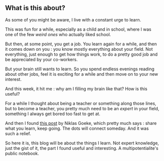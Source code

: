 ## What is this about?

As some of you might be aware, I live with a constant urge to learn.

This was fun for a while, especially as a child and in school, where I was one of the few *weird ones* who actually liked school.

But then, at some point, you get a job. You learn again for a while, and then it comes down on you : you know mostly everything about your field. Not everything, just enough to get how things work, to do a pretty good job and be appreciated by your co-workers.

But your brain still wants to learn. So you spend endless evenings reading about other jobs, feel it is exciting for a while and then move on to your new interest.

And this week, it hit me : why am I filling my brain like that? How is this useful?

For a while I thought about being a teacher or something along those lines, but to become a teacher, you pretty much need to be an *expert* in your field, something I always get bored too fast to get at.

And then I found [this post](https://betterhumans.coach.me/are-you-a-multipotentialite-confessions-from-a-man-with-obsessive-learning-disorder-82e400df53d3) by Niklas Goeke, which pretty much says : share what you learn, keep going. The dots will connect someday. And it was such a relief.

So here it is, this blog will be about the things I learn. Not expert knowledge, just the gist of it, the part I found useful and interesting. A multipotentialite's public notebook.
